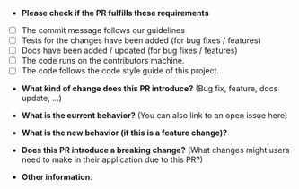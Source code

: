 -   **Please check if the PR fulfills these requirements**

*   [ ] The commit message follows our guidelines
*   [ ] Tests for the changes have been added (for bug fixes / features)
*   [ ] Docs have been added / updated (for bug fixes / features)
*   [ ] The code runs on the contributors machine.
*   [ ] The code follows the code style guide of this project.

-   **What kind of change does this PR introduce?** (Bug fix, feature, docs update, ...)

-   **What is the current behavior?** (You can also link to an open issue here)

-   **What is the new behavior (if this is a feature change)?**

-   **Does this PR introduce a breaking change?** (What changes might users need to make in their application due to this PR?)

-   **Other information**:

